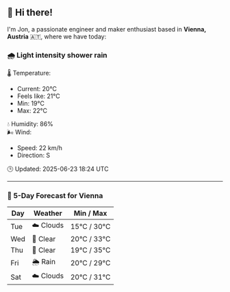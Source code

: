 ## 👋 Hi there!

I'm Jon, a passionate engineer and maker enthusiast based in **Vienna, Austria** 🇦🇹, where we have today:

### 🌧️ Light intensity shower rain 

🌡️ Temperature: 
* Current: 20°C
* Feels like: 21°C
* Min: 19°C 
* Max: 22°C  

💧 Humidity: 86%  
🌬️ Wind: 
* Speed: 22 km/h 
* Direction: S  

🕒 Updated: 2025-06-23 18:24 UTC

---

### 📅 5-Day Forecast for Vienna

| Day | Weather | Min / Max |
|-----|---------|------------|
| Tue | ☁️ Clouds | 15°C / 30°C |
| Wed | 🌙 Clear | 20°C / 33°C |
| Thu | 🌙 Clear | 19°C / 35°C |
| Fri | 🌦️ Rain | 20°C / 29°C |
| Sat | ☁️ Clouds | 20°C / 31°C |
